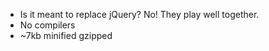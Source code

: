 * Is it meant to replace jQuery? No! They play well together.
* No compilers
* ~7kb minified gzipped

